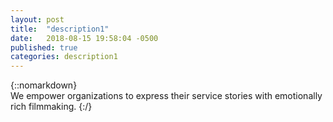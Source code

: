 ```yaml
---
layout: post
title:  "description1"
date:   2018-08-15 19:58:04 -0500
published: true
categories: description1
---
```

{::nomarkdown}  
We empower organizations to express their service stories with emotionally rich filmmaking.
{:/}  
